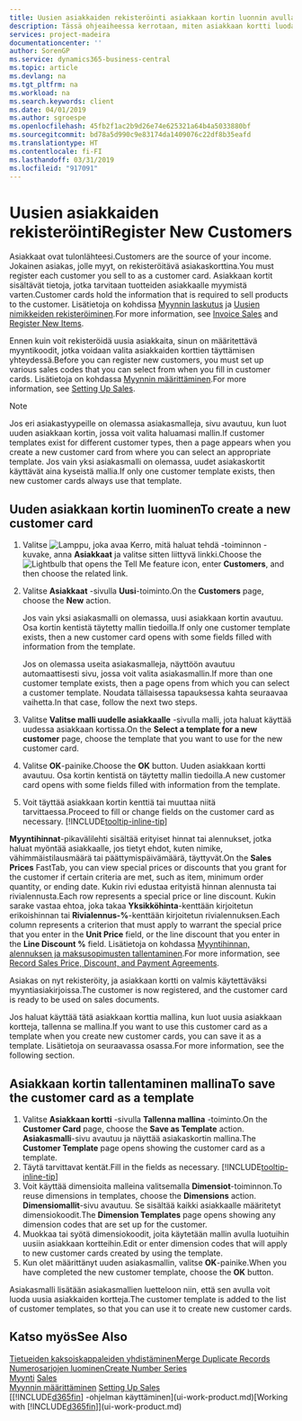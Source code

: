 ```yaml
---
title: Uusien asiakkaiden rekisteröinti asiakkaan kortin luonnin avulla | Microsoft Docs
description: Tässä ohjeaiheessa kerrotaan, miten asiakkaan kortti luodaan rekisteröimään tietoja kustakin uudesta asiakkaasta, jolle myyt.
services: project-madeira
documentationcenter: ''
author: SorenGP
ms.service: dynamics365-business-central
ms.topic: article
ms.devlang: na
ms.tgt_pltfrm: na
ms.workload: na
ms.search.keywords: client
ms.date: 04/01/2019
ms.author: sgroespe
ms.openlocfilehash: 45fb2f1ac2b9d26e74e625321a64b4a5033880bf
ms.sourcegitcommit: bd78a5d990c9e83174da1409076c22df8b35eafd
ms.translationtype: HT
ms.contentlocale: fi-FI
ms.lasthandoff: 03/31/2019
ms.locfileid: "917091"
---
```

# <a name="register-new-customers"></a><span data-ttu-id="3b8fd-103">Uusien asiakkaiden rekisteröinti</span><span class="sxs-lookup"><span data-stu-id="3b8fd-103">Register New Customers</span></span>
<span data-ttu-id="3b8fd-104">Asiakkaat ovat tulonlähteesi.</span><span class="sxs-lookup"><span data-stu-id="3b8fd-104">Customers are the source of your income.</span></span> <span data-ttu-id="3b8fd-105">Jokainen asiakas, jolle myyt, on rekisteröitävä asiakaskorttina.</span><span class="sxs-lookup"><span data-stu-id="3b8fd-105">You must register each customer you sell to as a customer card.</span></span> <span data-ttu-id="3b8fd-106">Asiakkaan kortit sisältävät tietoja, jotka tarvitaan tuotteiden asiakkaalle myymistä varten.</span><span class="sxs-lookup"><span data-stu-id="3b8fd-106">Customer cards hold the information that is required to sell products to the customer.</span></span> <span data-ttu-id="3b8fd-107">Lisätietoja on kohdissa [Myynnin laskutus](sales-how-invoice-sales.md) ja [Uusien nimikkeiden rekisteröiminen](inventory-how-register-new-items.md).</span><span class="sxs-lookup"><span data-stu-id="3b8fd-107">For more information, see [Invoice Sales](sales-how-invoice-sales.md) and [Register New Items](inventory-how-register-new-items.md).</span></span>  

<span data-ttu-id="3b8fd-108">Ennen kuin voit rekisteröidä uusia asiakkaita, sinun on määritettävä myyntikoodit, jotka voidaan valita asiakkaiden korttien täyttämisen yhteydessä.</span><span class="sxs-lookup"><span data-stu-id="3b8fd-108">Before you can register new customers, you must set up various sales codes that you can select from when you fill in customer cards.</span></span> <span data-ttu-id="3b8fd-109">Lisätietoja on kohdassa [Myynnin määrittäminen](sales-setup-sales.md).</span><span class="sxs-lookup"><span data-stu-id="3b8fd-109">For more information, see [Setting Up Sales](sales-setup-sales.md).</span></span>

> [!NOTE]  
>   <span data-ttu-id="3b8fd-110">Jos eri asiakastyypeille on olemassa asiakasmalleja, sivu avautuu, kun luot uuden asiakkaan kortin, jossa voit valita haluamasi mallin.</span><span class="sxs-lookup"><span data-stu-id="3b8fd-110">If customer templates exist for different customer types, then a page appears when you create a new customer card from where you can select an appropriate template.</span></span> <span data-ttu-id="3b8fd-111">Jos vain yksi asiakasmalli on olemassa, uudet asiakaskortit käyttävät aina kyseistä mallia.</span><span class="sxs-lookup"><span data-stu-id="3b8fd-111">If only one customer template exists, then new customer cards always use that template.</span></span>

## <a name="to-create-a-new-customer-card"></a><span data-ttu-id="3b8fd-112">Uuden asiakkaan kortin luominen</span><span class="sxs-lookup"><span data-stu-id="3b8fd-112">To create a new customer card</span></span>
1. <span data-ttu-id="3b8fd-113">Valitse ![Lamppu, joka avaa Kerro, mitä haluat tehdä -toiminnon](media/ui-search/search_small.png "Kerro, mitä haluat tehdä") -kuvake, anna **Asiakkaat** ja valitse sitten liittyvä linkki.</span><span class="sxs-lookup"><span data-stu-id="3b8fd-113">Choose the ![Lightbulb that opens the Tell Me feature](media/ui-search/search_small.png "Tell me what you want to do") icon, enter **Customers**, and then choose the related link.</span></span>  
2. <span data-ttu-id="3b8fd-114">Valitse **Asiakkaat** -sivulla **Uusi**-toiminto.</span><span class="sxs-lookup"><span data-stu-id="3b8fd-114">On the **Customers** page, choose the **New** action.</span></span>

    <span data-ttu-id="3b8fd-115">Jos vain yksi asiakasmalli on olemassa, uusi asiakkaan kortin avautuu. Osa kortin kentistä täytetty mallin tiedoilla.</span><span class="sxs-lookup"><span data-stu-id="3b8fd-115">If only one customer template exists, then a new customer card opens with some fields filled with information from the template.</span></span>

    <span data-ttu-id="3b8fd-116">Jos on olemassa useita asiakasmalleja, näyttöön avautuu automaattisesti sivu, jossa voit valita asiakasmallin.</span><span class="sxs-lookup"><span data-stu-id="3b8fd-116">If more than one customer template exists, then a page opens from which you can select a customer template.</span></span> <span data-ttu-id="3b8fd-117">Noudata tällaisessa tapauksessa kahta seuraavaa vaihetta.</span><span class="sxs-lookup"><span data-stu-id="3b8fd-117">In that case, follow the next two steps.</span></span>
3. <span data-ttu-id="3b8fd-118">Valitse **Valitse malli uudelle asiakkaalle** -sivulla malli, jota haluat käyttää uudessa asiakkaan kortissa.</span><span class="sxs-lookup"><span data-stu-id="3b8fd-118">On the **Select a template for a new customer** page, choose the template that you want to use for the new customer card.</span></span>
4. <span data-ttu-id="3b8fd-119">Valitse **OK**-painike.</span><span class="sxs-lookup"><span data-stu-id="3b8fd-119">Choose the **OK** button.</span></span> <span data-ttu-id="3b8fd-120">Uuden asiakkaan kortti avautuu. Osa kortin kentistä on täytetty mallin tiedoilla.</span><span class="sxs-lookup"><span data-stu-id="3b8fd-120">A new customer card opens with some fields filled with information from the template.</span></span>  
5. <span data-ttu-id="3b8fd-121">Voit täyttää asiakkaan kortin kenttiä tai muuttaa niitä tarvittaessa.</span><span class="sxs-lookup"><span data-stu-id="3b8fd-121">Proceed to fill or change fields on the customer card as necessary.</span></span> [!INCLUDE[tooltip-inline-tip](includes/tooltip-inline-tip_md.md)]

<span data-ttu-id="3b8fd-122">**Myyntihinnat**-pikavälilehti sisältää erityiset hinnat tai alennukset, jotka haluat myöntää asiakkaalle, jos tietyt ehdot, kuten nimike, vähimmäistilausmäärä tai päättymispäivämäärä, täyttyvät.</span><span class="sxs-lookup"><span data-stu-id="3b8fd-122">On the **Sales Prices** FastTab, you can view special prices or discounts that you grant for the customer if certain criteria are met, such as item, minimum order quantity, or ending date.</span></span> <span data-ttu-id="3b8fd-123">Kukin rivi edustaa erityistä hinnan alennusta tai rivialennusta.</span><span class="sxs-lookup"><span data-stu-id="3b8fd-123">Each row represents a special price or line discount.</span></span> <span data-ttu-id="3b8fd-124">Kukin sarake vastaa ehtoa, joka takaa **Yksikköhinta**-kenttään kirjoitetun erikoishinnan tai **Rivialennus-%**-kenttään kirjoitetun rivialennuksen.</span><span class="sxs-lookup"><span data-stu-id="3b8fd-124">Each column represents a criterion that must apply to warrant the special price that you enter in the **Unit Price** field, or the line discount that you enter in the **Line Discount %** field.</span></span> <span data-ttu-id="3b8fd-125">Lisätietoja on kohdassa [Myyntihinnan, alennuksen ja maksusopimusten tallentaminen](sales-how-record-sales-price-discount-payment-agreements.md).</span><span class="sxs-lookup"><span data-stu-id="3b8fd-125">For more information, see [Record Sales Price, Discount, and Payment Agreements](sales-how-record-sales-price-discount-payment-agreements.md).</span></span>

<span data-ttu-id="3b8fd-126">Asiakas on nyt rekisteröity, ja asiakkaan kortti on valmis käytettäväksi myyntiasiakirjoissa.</span><span class="sxs-lookup"><span data-stu-id="3b8fd-126">The customer is now registered, and the customer card is ready to be used on sales documents.</span></span>

<span data-ttu-id="3b8fd-127">Jos haluat käyttää tätä asiakkaan korttia mallina, kun luot uusia asiakkaan kortteja, tallenna se mallina.</span><span class="sxs-lookup"><span data-stu-id="3b8fd-127">If you want to use this customer card as a template when you create new customer cards, you can save it as a template.</span></span> <span data-ttu-id="3b8fd-128">Lisätietoja on seuraavassa osassa.</span><span class="sxs-lookup"><span data-stu-id="3b8fd-128">For more information, see the following section.</span></span>

## <a name="to-save-the-customer-card-as-a-template"></a><span data-ttu-id="3b8fd-129">Asiakkaan kortin tallentaminen mallina</span><span class="sxs-lookup"><span data-stu-id="3b8fd-129">To save the customer card as a template</span></span>
1. <span data-ttu-id="3b8fd-130">Valitse **Asiakkaan kortti** -sivulla **Tallenna mallina** -toiminto.</span><span class="sxs-lookup"><span data-stu-id="3b8fd-130">On the **Customer Card** page, choose the **Save as Template** action.</span></span> <span data-ttu-id="3b8fd-131">**Asiakasmalli**-sivu avautuu ja näyttää asiakaskortin mallina.</span><span class="sxs-lookup"><span data-stu-id="3b8fd-131">The **Customer Template** page opens showing the customer card as a template.</span></span>
2. <span data-ttu-id="3b8fd-132">Täytä tarvittavat kentät.</span><span class="sxs-lookup"><span data-stu-id="3b8fd-132">Fill in the fields as necessary.</span></span> [!INCLUDE[tooltip-inline-tip](includes/tooltip-inline-tip_md.md)]
3. <span data-ttu-id="3b8fd-133">Voit käyttää dimensioita malleina valitsemalla **Dimensiot**-toiminnon.</span><span class="sxs-lookup"><span data-stu-id="3b8fd-133">To reuse dimensions in templates, choose the **Dimensions** action.</span></span> <span data-ttu-id="3b8fd-134">**Dimensiomallit**-sivu avautuu. Se sisältää kaikki asiakkaalle määritetyt dimensiokoodit.</span><span class="sxs-lookup"><span data-stu-id="3b8fd-134">The **Dimension Templates** page opens showing any dimension codes that are set up for the customer.</span></span>
4. <span data-ttu-id="3b8fd-135">Muokkaa tai syötä dimensiokoodit, joita käytetään mallin avulla luotuihin uusiin asiakkaan kortteihin.</span><span class="sxs-lookup"><span data-stu-id="3b8fd-135">Edit or enter dimension codes that will apply to new customer cards created by using the template.</span></span>  
5. <span data-ttu-id="3b8fd-136">Kun olet määrittänyt uuden asiakasmallin, valitse **OK**-painike.</span><span class="sxs-lookup"><span data-stu-id="3b8fd-136">When you have completed the new customer template, choose the **OK** button.</span></span>

<span data-ttu-id="3b8fd-137">Asiakasmalli lisätään asiakasmallien luetteloon niin, että sen avulla voit luoda uusia asiakkaiden kortteja.</span><span class="sxs-lookup"><span data-stu-id="3b8fd-137">The customer template is added to the list of customer templates, so that you can use it to create new customer cards.</span></span>

## <a name="see-also"></a><span data-ttu-id="3b8fd-138">Katso myös</span><span class="sxs-lookup"><span data-stu-id="3b8fd-138">See Also</span></span>
[<span data-ttu-id="3b8fd-139">Tietueiden kaksoiskappaleiden yhdistäminen</span><span class="sxs-lookup"><span data-stu-id="3b8fd-139">Merge Duplicate Records</span></span>](sales-how-merge-duplicate-records.md)  
[<span data-ttu-id="3b8fd-140">Numerosarjojen luominen</span><span class="sxs-lookup"><span data-stu-id="3b8fd-140">Create Number Series</span></span>](ui-create-number-series.md)  
<span data-ttu-id="3b8fd-141">[Myynti](sales-manage-sales.md)  </span><span class="sxs-lookup"><span data-stu-id="3b8fd-141">[Sales](sales-manage-sales.md)  </span></span>  
<span data-ttu-id="3b8fd-142">[Myynnin määrittäminen](sales-setup-sales.md)  </span><span class="sxs-lookup"><span data-stu-id="3b8fd-142">[Setting Up Sales](sales-setup-sales.md)  </span></span>  
<span data-ttu-id="3b8fd-143">[[!INCLUDE[d365fin](includes/d365fin_md.md)] -ohjelman käyttäminen](ui-work-product.md)</span><span class="sxs-lookup"><span data-stu-id="3b8fd-143">[Working with [!INCLUDE[d365fin](includes/d365fin_md.md)]](ui-work-product.md)</span></span>
